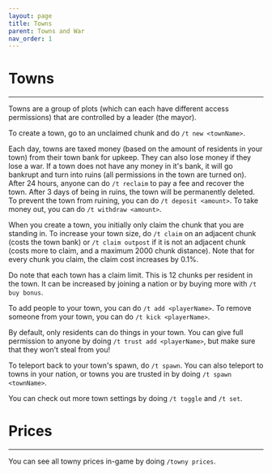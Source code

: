 ```yaml
---
layout: page
title: Towns
parent: Towns and War
nav_order: 1
---
```


# **Towns**
---
Towns are a group of plots (which can each have different access permissions) that are controlled by a leader (the mayor).  

To create a town, go to an unclaimed chunk and do `/t new <townName>`.  

Each day, towns are taxed money (based on the amount of residents in your town) from their town bank for upkeep. They can also lose money if they lose a war. If a town does not have any money in it's bank, it will go bankrupt and turn into ruins (all permissions in the town are turned on). After 24 hours, anyone can do `/t reclaim` to pay a fee and recover the town. After 3 days of being in ruins, the town will be permanently deleted. To prevent the town from ruining, you can do `/t deposit <amount>`. To take money out, you can do `/t withdraw <amount>`.  

When you create a town, you initially only claim the chunk that you are standing in. To increase your town size, do `/t claim` on an adjacent chunk (costs the town bank) or `/t claim outpost` if it is not an adjacent chunk (costs more to claim, and a maximum 2000 chunk distance). Note that for every chunk you claim, the claim cost increases by 0.1%.

Do note that each town has a claim limit. This is 12 chunks per resident in the town. It can be increased by joining a nation or by buying more with `/t buy bonus`.  

To add people to your town, you can do `/t add <playerName>`. To remove someone from your town, you can do `/t kick <playerName>`.  

By default, only residents can do things in your town. You can give full permission to anyone by doing `/t trust add <playerName>`, but make sure that they won't steal from you!  

To teleport back to your town's spawn, do `/t spawn`. You can also teleport to towns in your nation, or towns you are trusted in by doing `/t spawn <townName>`.  

You can check out more town settings by doing `/t toggle` and `/t set`.  

# **Prices**
---
You can see all towny prices in-game by doing `/towny prices`.
